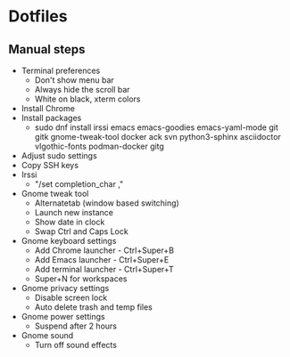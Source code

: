 # Dotfiles

## Manual steps

 - Terminal preferences
   - Don't show menu bar
   - Always hide the scroll bar
   - White on black, xterm colors
 - Install Chrome
 - Install packages
   - sudo dnf install irssi emacs emacs-goodies emacs-yaml-mode git gitk gnome-tweak-tool docker ack svn python3-sphinx asciidoctor vlgothic-fonts podman-docker gitg
 - Adjust sudo settings
 - Copy SSH keys
 - Irssi
   - "/set completion_char ,"
 - Gnome tweak tool
   - Alternatetab (window based switching)
   - Launch new instance
   - Show date in clock
   - Swap Ctrl and Caps Lock
 - Gnome keyboard settings
   - Add Chrome launcher - Ctrl+Super+B
   - Add Emacs launcher - Ctrl+Super+E
   - Add terminal launcher - Ctrl+Super+T
   - Super+N for workspaces
 - Gnome privacy settings
   - Disable screen lock
   - Auto delete trash and temp files
 - Gnome power settings
   - Suspend after 2 hours
 - Gnome sound
   - Turn off sound effects
